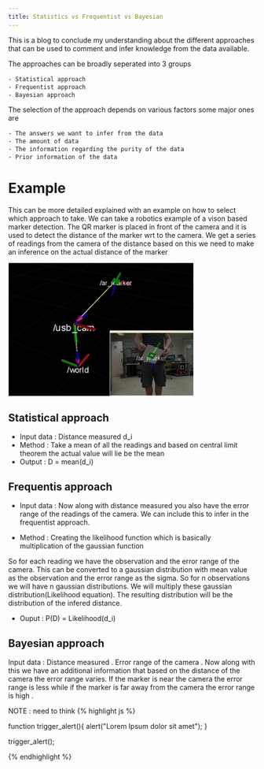 ```yaml
---
title: Statistics vs Frequentist vs Bayesian
---
```


This is a blog to conclude my understanding about the different approaches that can be
used to comment and infer knowledge from the data available.

The approaches can be broadly seperated into 3 groups 

    - Statistical approach
    - Frequentist approach
    - Bayesian approach

The selection of the approach depends on various factors some major ones are 

    - The answers we want to infer from the data
    - The amount of data 
    - The information regarding the purity of the data
    - Prior information of the data

# Example
This can be more detailed explained with an example on how to select which
approach to take.
We can take a robotics example of a vison based marker detection.
The QR marker is placed in front of the camera and it is used to detect the
distance of the marker wrt to the camera.
We get a series of readings from the camera of the distance based on this we
need to make an inference on the actual distance of the marker

![My helpful screenshot](/assets/arsingle.jpg)
## Statistical approach
- Input data : Distance measured d_i
- Method : Take a mean of all the readings and based on central limit theorem the
actual value will lie be the mean
- Output : D = mean(d_i)

## Frequentis approach
- Input data : Now along with distance measured you also have the error range of the
readings of the camera. We can include this to infer in the frequentist
approach.

- Method : Creating the likelihood function which is basically multiplication of
the gaussian function

So for each reading we have the observation and the error range of the camera.
This can be converted to a gaussian distribution with mean value as the
observation and the error range as the sigma.
So for n observations we will have n gaussian distributions.
We will multiply these gaussian distribution(Likelihood equation).
The resulting distribution will be the distribution of the infered distance.

- Ouput : P(D) = Likelihood(d_i) 

## Bayesian approach
Input data : Distance measured .
Error range of the camera .
Now along with this we have an additional information that based on the
distance of the camera the error range varies. If the marker is near the camera
the error range is less while if the marker is far away from the camera the
error range is high . 

NOTE : need to think 
{% highlight js %}

function trigger_alert(){
  alert("Lorem Ipsum dolor sit amet");
}

trigger_alert();

{% endhighlight %}


